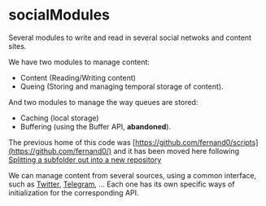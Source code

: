 # socialModules
Several modules to write and read in several social netwoks and content sites.

We have two modules to manage content:
* Content (Reading/Writing content)
* Queing (Storing and managing temporal storage of content).

And two modules to manage the way queues are stored:
* Caching (local storage)
* Buffering (using the Buffer API, **abandoned**).

The previous home of this code was [https://github.com/fernand0/scripts](https://github.com/fernand0/) and it has been moved here following [Splitting a subfolder out into a new repository](https://docs.github.com/en/github/using-git/splitting-a-subfolder-out-into-a-new-repository)

We can manage content from several sources, using a common interface, such as [Twitter](https://github.com/fernand0/socialModules/blob/master/moduleTwitter.py), [Telegram](https://github.com/fernand0/socialModules/blob/master/moduleTelegram.py), ...
Each one has its own specific ways of initialization for the corresponding API.
